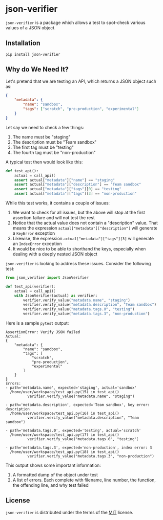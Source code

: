 # json-verifier

`json-verifier` is a package which allows a test to spot-check various values of a JSON object. 

## Installation

```console
pip install json-verifier
```

## Why do We Need It?

Let's pretend that we are testing an API, which returns a JSON object such as:

```json
{
    "metadata": {
        "name": "sandbox",
        "tags": ["scratch", "pre-production", "experimental"]
    }
}
```

Let say we need to check a few things:

1. The name must be "staging"
2. The description must be "Team sandbox"
3. The first tag must be "testing"
4. The fourth tag must be "non-production"

A typical test then would look like this:

```python
def test_api():
    actual = call_api()
    assert actual["metadata"]["name"] == "staging"
    assert actual["metadata"]["description"] == "Team sandbox"
    assert actual["metadata"]["tags"][0] == "testing"
    assert actual["metadata"]["tags"][3] == "non-production"
```

While this test works, it contains a couple of issues:

1. We want to check for all issues, but the above will stop at the first assertion failure and will not test the rest
2. Notice that the actual value does not contain a "description" value. That means the expression `actual["metadata"]["description"]` will generate a `KeyError` exception
3. Likewise, the expression `actual["metadata"]["tags"][3]` will generate an `IndexError` exception
4. It would be nice to be able to shorthand the keys, especially when dealing with a deeply nested JSON object

`json-verifier` is looking to address these issues. Consider the following test:

```python
from json_verifier import JsonVerifier

def test_api(verifier):
    actual = call_api()
    with JsonVerifier(actual) as verifier:
        verifier.verify_value("metadata.name", "staging")
        verifier.verify_value("metadata.description", "Team sandbox")
        verifier.verify_value("metadata.tags.0", "testing")
        verifier.verify_value("metadata.tags.3", "non-production")
```

Here is a sample `pytest` output:

```none
AssertionError: Verify JSON failed
Actual:
{
    "metadata": {
        "name": "sandbox",
        "tags": [
            "scratch",
            "pre-production",
            "experimental"
        ]
    }
}
Errors:
- path='metadata.name', expected='staging', actual='sandbox'
  /home/user/workspace/test_api.py(15) in test_api()
          verifier.verify_value("metadata.name", "staging")

- path='metadata.description', expected='Team sandbox', key error: description
  /home/user/workspace/test_api.py(16) in test_api()
          verifier.verify_value("metadata.description", "Team sandbox")

- path='metadata.tags.0', expected='testing', actual='scratch'
  /home/user/workspace/test_api.py(17) in test_api()
          verifier.verify_value("metadata.tags.0", "testing")

- path='metadata.tags.3', expected='non-production', index error: 3
  /home/user/workspace/test_api.py(18) in test_api()
          verifier.verify_value("metadata.tags.3", "non-production")
```

This output shows some important information:

1. A formatted dump of the object under test
2. A list of errors. Each complete with filename, line number, the function, the offending line, and why test failed


## License

`json-verifier` is distributed under the terms of the [MIT](https://spdx.org/licenses/MIT.html) license.
